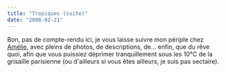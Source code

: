 ```yaml
---
title: "Tropiques (suite)"
date: "2008-02-21"
---
```


Bon, pas de compte-rendu ici, je vous laisse suivre mon périple chez [Amélie](http://amelieenguadeloupe.blogspot.com), avec pleins de photos, de descriptions, de... enfin, que du rêve quoi, afin que vous puissiez déprimer tranquillement sous les 10°C de la grisaille parisienne (ou d'ailleurs si vous êtes ailleurs, je suis pas sectaire).
